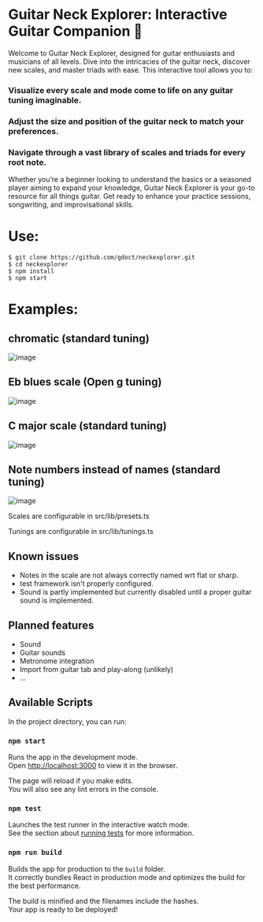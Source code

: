 # Guitar Neck Explorer: Interactive Guitar Companion 🎸
Welcome to Guitar Neck Explorer, designed for guitar enthusiasts and musicians of all levels. Dive into the intricacies of the guitar neck, discover new scales, and master triads with ease. This interactive tool allows you to:

### Visualize every scale and mode come to life on any guitar tuning imaginable.
### Adjust the size and position of the guitar neck to match your preferences.
### Navigate through a vast library of scales and triads for every root note.

Whether you’re a beginner looking to understand the basics or a seasoned player aiming to expand your knowledge, Guitar Neck Explorer is your go-to resource for all things guitar. Get ready to enhance your practice sessions, songwriting, and improvisational skills.

# Use:
```
$ git clone https://github.com/gdoct/neckexplorer.git
$ cd neckexplorer
$ npm install
$ npm start
```
# Examples:

## chromatic (standard tuning)
![image](https://github.com/gdoct/neckexplorer/assets/11509384/3ed5c89c-51d9-4c20-98bc-6bbc50b28f2e)

## Eb blues scale (Open g tuning)
![image](https://github.com/gdoct/neckexplorer/assets/11509384/057a6420-2da3-4255-b9a8-a44a4c4c80e4)

## C major scale (standard tuning)
![image](https://github.com/gdoct/neckexplorer/assets/11509384/860add7f-1138-40aa-bb9a-4d86edcef901)

## Note numbers instead of names (standard tuning)
![image](https://github.com/gdoct/neckexplorer/assets/11509384/9716b807-2728-4bb6-956e-c4f9a1cf9b3e)

Scales are configurable in src/lib/presets.ts

Tunings are configurable in src/lib/tunings.ts

## Known issues
- Notes in the scale are not always correctly named wrt flat or sharp.
- test framework isn't properly configured.
- Sound is partly implemented but currently disabled until a proper guitar sound is implemented.

## Planned features
- Sound
- Guitar sounds
- Metronome integration
- Import from guitar tab and play-along (unlikely)
- ...

## Available Scripts

In the project directory, you can run: 

### `npm start`

Runs the app in the development mode.\
Open [http://localhost:3000](http://localhost:3000) to view it in the browser.

The page will reload if you make edits.\
You will also see any lint errors in the console.

### `npm test`

Launches the test runner in the interactive watch mode.\
See the section about [running tests](https://facebook.github.io/create-react-app/docs/running-tests) for more information.

### `npm run build`

Builds the app for production to the `build` folder.\
It correctly bundles React in production mode and optimizes the build for the best performance.

The build is minified and the filenames include the hashes.\
Your app is ready to be deployed!
